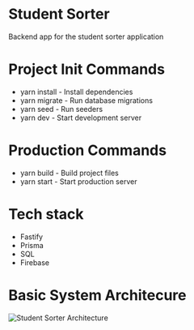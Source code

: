 # Student Sorter

Backend app for the student sorter application

# Project Init Commands

- yarn install - Install dependencies
- yarn migrate - Run database migrations
- yarn seed - Run seeders
- yarn dev - Start development server

# Production Commands

- yarn build - Build project files
- yarn start - Start production server

# Tech stack

- Fastify
- Prisma
- SQL
- Firebase

# Basic System Architecure

![Student Sorter Architecture](https://user-images.githubusercontent.com/73662613/177055379-decea4d5-94d9-4e24-bed6-37521d8770e7.jpg)
